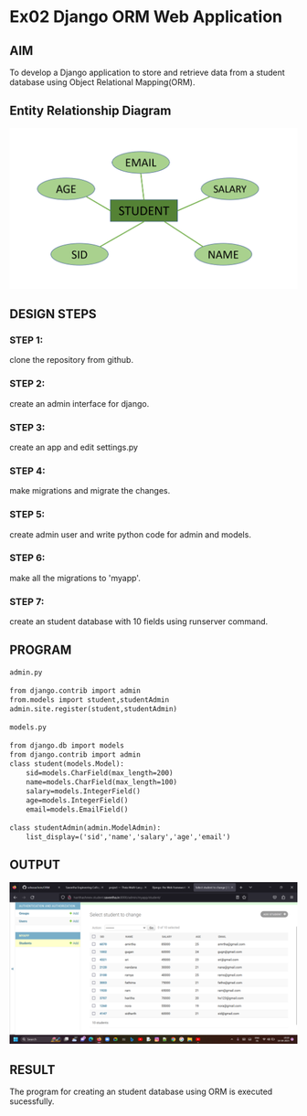 # Ex02 Django ORM Web Application

## AIM
To develop a Django application to store and retrieve data from a student database using Object Relational Mapping(ORM).

## Entity Relationship Diagram

![OUTPUT](./EN.png)

## DESIGN STEPS

### STEP 1:
clone the repository from github.
### STEP 2:
create an admin interface for django.
### STEP 3:
create an app and edit settings.py
### STEP 4:
make migrations and migrate the changes.
### STEP 5:
create admin user and write python code for admin and models.
### STEP 6:
make all the migrations to 'myapp'.
### STEP 7:
create an student database with 10 fields using runserver command.
## PROGRAM
```
admin.py

from django.contrib import admin
from.models import student,studentAdmin
admin.site.register(student,studentAdmin)

models.py

from django.db import models
from django.contrib import admin
class student(models.Model):
    sid=models.CharField(max_length=200)
    name=models.CharField(max_length=100)
    salary=models.IntegerField()
    age=models.IntegerField()
    email=models.EmailField()

class studentAdmin(admin.ModelAdmin):
    list_display=('sid','name','salary','age','email')
```
## OUTPUT
![OUTPUT](./OUT.png)

## RESULT
 The program for creating an student database using ORM is executed sucessfully.